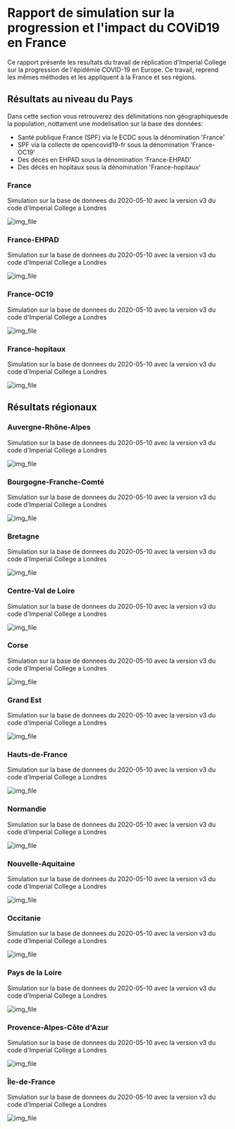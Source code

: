 # Rapport de simulation sur la progression et l'impact du COViD19 en France

Ce rapport présente les resultats du travail de réplication d'Imperial College sur la progression de l'épidémie COVID-19 en Europe. Ce travail, reprend les mêmes méthodes et les appliquent à la France et ses régions.

## Résultats au niveau du Pays

Dans cette section vous retrouverez des délimitations non géographiquesde la population, nottament une modelisation sur la base des données:

- Santé publique France (SPF) via le ECDC sous la dénomination 'France'
- SPF via la collecte de opencovid19-fr sous la dénomination 'France-OC19'
- Des décès en EHPAD sous la dénomination 'France-EHPAD'
- Des décès en hopitaux sous la dénomination 'France-hopitaux'

### France 

 Simulation sur la base de donnees du  2020-05-10  avec la version  v3 du code d'Imperial College a Londres 

 ![img_file](img/France_2020-05-10.png)

### France-EHPAD 

 Simulation sur la base de donnees du  2020-05-10  avec la version  v3 du code d'Imperial College a Londres 

 ![img_file](img/France-EHPAD_2020-05-10.png)

### France-OC19 

 Simulation sur la base de donnees du  2020-05-10  avec la version  v3 du code d'Imperial College a Londres 

 ![img_file](img/France-OC19_2020-05-10.png)

### France-hopitaux 

 Simulation sur la base de donnees du  2020-05-10  avec la version  v3 du code d'Imperial College a Londres 

 ![img_file](img/France-hopitaux_2020-05-10.png)

## Résultats régionaux 
### Auvergne-Rhône-Alpes 

 Simulation sur la base de donnees du  2020-05-10  avec la version  v3 du code d'Imperial College a Londres 

 ![img_file](img/Auvergne-Rhône-Alpes_2020-05-10.png)

### Bourgogne-Franche-Comté 

 Simulation sur la base de donnees du  2020-05-10  avec la version  v3 du code d'Imperial College a Londres 

 ![img_file](img/Bourgogne-Franche-Comté_2020-05-10.png)

### Bretagne 

 Simulation sur la base de donnees du  2020-05-10  avec la version  v3 du code d'Imperial College a Londres 

 ![img_file](img/Bretagne_2020-05-10.png)

### Centre-Val de Loire 

 Simulation sur la base de donnees du  2020-05-10  avec la version  v3 du code d'Imperial College a Londres 

 ![img_file](img/Centre-Val_de_Loire_2020-05-10.png)

### Corse 

 Simulation sur la base de donnees du  2020-05-10  avec la version  v3 du code d'Imperial College a Londres 

 ![img_file](img/Corse_2020-05-10.png)

### Grand Est 

 Simulation sur la base de donnees du  2020-05-10  avec la version  v3 du code d'Imperial College a Londres 

 ![img_file](img/Grand_Est_2020-05-10.png)

### Hauts-de-France 

 Simulation sur la base de donnees du  2020-05-10  avec la version  v3 du code d'Imperial College a Londres 

 ![img_file](img/Hauts-de-France_2020-05-10.png)

### Normandie 

 Simulation sur la base de donnees du  2020-05-10  avec la version  v3 du code d'Imperial College a Londres 

 ![img_file](img/Normandie_2020-05-10.png)

### Nouvelle-Aquitaine 

 Simulation sur la base de donnees du  2020-05-10  avec la version  v3 du code d'Imperial College a Londres 

 ![img_file](img/Nouvelle-Aquitaine_2020-05-10.png)

### Occitanie 

 Simulation sur la base de donnees du  2020-05-10  avec la version  v3 du code d'Imperial College a Londres 

 ![img_file](img/Occitanie_2020-05-10.png)

### Pays de la Loire 

 Simulation sur la base de donnees du  2020-05-10  avec la version  v3 du code d'Imperial College a Londres 

 ![img_file](img/Pays_de_la_Loire_2020-05-10.png)

### Provence-Alpes-Côte d'Azur 

 Simulation sur la base de donnees du  2020-05-10  avec la version  v3 du code d'Imperial College a Londres 

 ![img_file](img/Provence-Alpes-Côte_d'Azur_2020-05-10.png)

### Île-de-France 

 Simulation sur la base de donnees du  2020-05-10  avec la version  v3 du code d'Imperial College a Londres 

 ![img_file](img/Île-de-France_2020-05-10.png)


